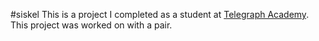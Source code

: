 #siskel
This is a project I completed as a student at [Telegraph Academy](http://telegraphacademy.com). This project was worked on with a pair.